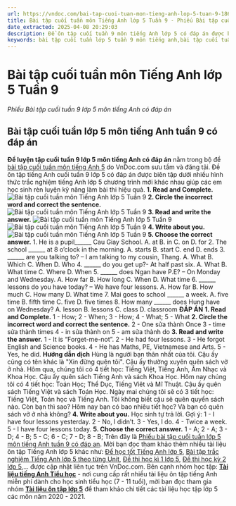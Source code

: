 ```yaml
---
url: https://vndoc.com/bai-tap-cuoi-tuan-mon-tieng-anh-lop-5-tuan-9-186651
title: Bài tập cuối tuần môn Tiếng Anh lớp 5 Tuần 9 - Phiếu Bài tập cuối tuần 9 lớp 5 môn tiếng Anh có đáp án - VnDoc.com
date_extracted: 2025-04-08 20:29:03
description: Đề ôn tập cuối tuần 9 môn tiếng Anh lớp 5 có đáp án được biên tập bám sát chương trình học tiếng Anh 5 Unit 6 How many lessons do you have today? của bộ GD&ĐT giúp các em học sinh củng cố kiến thức Từ vựng - Ngữ pháp tiếng Anh trọng tâm hiệu quả.
keywords: bài tập cuối tuần lớp 5 tuần 9 môn tiếng anh,bài tập cuối tuần 9 tiếng anh lớp 5,bài tập tiếng anh lớp 5 cuối tuần 9,bài tập tiếng anh lớp 5 theo unit,bài tập cuối tuần tiếng anh lớp 5,phiếu bài tập cuối tuần lớp 5,phiếu bài tập cuối tuần lớp 5 tuần 9,Đề luyện cuối tuần môn Tiếng Anh lớp 5,bài tập cuối tuần tiếng anh lớp 5 tuần 9,bài tập tiếng anh lớp 5 unit 6,unit 6 how many lessons do you have today
---
```


# Bài tập cuối tuần môn Tiếng Anh lớp 5 Tuần 9
 _Phiếu Bài tập cuối tuần 9 lớp 5 môn tiếng Anh có đáp án_
## Bài tập cuối tuần lớp 5 môn tiếng Anh tuần 9 có đáp án
**Đề luyện tập cuối tuần 9 lớp 5 môn tiếng Anh có đáp án** nằm trong bộ đề [bài tập cuối tuần môn tiếng Anh 5](<https://vndoc.com/bai-tap-cuoi-tuan-tieng-anh-lop5>) do VnDoc.com sưu tầm và đăng tải. Đề ôn tập tiếng Anh cuối tuần 9 lớp 5 có đáp án được biên tập dưới nhiều hình thức trắc nghiệm tiếng Anh lớp 5 chương trình mới khác nhau giúp các em học sinh rèn luyện kỹ năng làm bài thi hiệu quả.
**1\. Read and Complete.**
![Bài tập cuối tuần môn Tiếng Anh lớp 5 Tuần 9](https://i.vdoc.vn/data/image/2019/10/24/bai-tap-cuoi-tuan-mon-tieng-anh-lop-5-tuan-9-1.png)
**2\. Circle the incorrect word and correct the sentence.**
![Bài tập cuối tuần môn Tiếng Anh lớp 5 Tuần 9](https://i.vdoc.vn/data/image/2019/10/24/bai-tap-cuoi-tuan-mon-tieng-anh-lop-5-tuan-9-2.png)
**3\. Read and write the answer.**
![Bài tập cuối tuần môn Tiếng Anh lớp 5 Tuần 9](https://i.vdoc.vn/data/image/2019/10/24/bai-tap-cuoi-tuan-mon-tieng-anh-lop-5-tuan-9-3.png)
![Bài tập cuối tuần môn Tiếng Anh lớp 5 Tuần 9](https://i.vdoc.vn/data/image/2019/10/24/bai-tap-cuoi-tuan-mon-tieng-anh-lop-5-tuan-9-4.png)
**4\. Write about you.**
![Bài tập cuối tuần môn Tiếng Anh lớp 5 Tuần 9](https://i.vdoc.vn/data/image/2019/10/24/bai-tap-cuoi-tuan-mon-tieng-anh-lop-5-tuan-9-5.png)
**5\. Choose the correct answer.**
1\. He is a pupil\_\_\_\_\_\_ Cau Giay School.
A. at
B. in
C. on
D. for
2\. The school \_\_\_\_\_\_ at 8 o’clock in the morning.
A. starts
B. start
C. end
D. ends
3\. \_\_\_\_\_\_ are you talking to? – I am talking to my cousin, Thang.
A. What
B. Which
C. When
D. Who
4\. \_\_\_\_\_\_ do you get up?- At half past six.
A. What
B. What time
C. Where
D. When
5\. \_\_\_\_\_\_ does Ngan have P.E? – On Monday and Wednesday.
A. How far
B. How long
C. When
D. What time
6\. \_\_\_\_\_\_ lessons do you have today? – We have four lessons.
A. How far
B. How much
C. How many
D. What time
7\. Mai goes to school \_\_\_\_\_\_ a week.
A. five time
B. fifth time
C. five
D. five times
8\. How many \_\_\_\_\_\_ does Hung have on Wednesday?
A. lesson
B. lessons
C. class
D. classroom
**ĐÁP ÁN**
**1\. Read and Complete.**
1 - How; 2 - When; 3 - How; 4 - What; 5 - What
**2\. Circle the incorrect word and correct the sentence.**
2 - One sửa thành Once
3 - time sửa thành times
4 - in sửa thành on
5 - am sửa thành do
**3\. Read and write the answer.**
1 - It is “Forget-me-not”.
2 - He had four lessons.
3 - He forgot English and Science books.
4 - He has Maths, PE, Vietnamese and Arts.
5 - Yes, he did.
**Hướng dẫn dịch**
Hùng là người bạn thân nhất của tôi. Cậu ấy cũng có tên khác là "Xin đừng quên tôi". Cậu ấy thường xuyên quên sách vở ở nhà. Hôm qua, chúng tôi có 4 tiết học: Tiếng Việt, Tiếng Anh, Âm Nhạc và Khoa Học. Cậu ấy quên sách Tiếng Anh và sách Khoa Học. Hôm nay chúng tôi có 4 tiết học: Toán Học; Thể Dục, Tiếng Viêt và Mĩ Thuật. Cậu ấy quên sách Tiếng Việt và sách Toán Học. Ngày mai chúng tôi sẽ có 3 tiết học: Tiếng Việt, Toán học và Tiếng Anh. Tôi không biết cậu sẽ quên quyển sách nào.
Còn bạn thì sao? Hôm nay bạn có bao nhiêu tiết học? Và bạn có quên sách vở ở nhà không?
**4\. Write about you.**
Học sinh tự trả lời.
Gợi ý:
1 - I have four lessons yesterday.
2 - No, I didn’t.
3 - Yes, I do.
4 - Twice a week.
5 - I have four lessons today.
**5\. Choose the correct answer.**
1 - A; 2 - A; 3 - D; 4 - B; 5 - C; 6 - C; 7 - D; 8 - B;
Trên đây là [Phiếu bài tập cuối tuần lớp 5 môn tiếng Anh tuần 9 có đáp an](<https://vndoc.com/bai-tap-cuoi-tuan-mon-tieng-anh-lop-5-tuan-9-186651>). Mời bạn đọc tham khảo thêm nhiều tài liệu ôn tập Tiếng Anh lớp 5 khác như: [Để học tốt Tiếng Anh lớp 5](<https://vndoc.com/tieng-anh-lop5>), [Bài tập trắc nghiệm Tiếng Anh lớp 5 theo từng Unit](<https://vndoc.com/test-tieng-anh-lop5>), [Đề thi học kì 1 lớp 5](<https://vndoc.com/de-thi-hoc-ki-1-lop5>), [Đề thi học kỳ 2 lớp 5](<https://vndoc.com/de-thi-hoc-ki-2-lop5>),... được cập nhật liên tục trên VnDoc.com.
Bên cạnh nhóm học tập: **[Tài liệu tiếng Anh Tiểu học](<https://vndoc.com/goto?q=aHR0cHM6Ly93d3cuZmFjZWJvb2suY29tL2dyb3Vwcy90YWlsaWV1dGllbmdhbmh0aWV1aG9jLw%3D%3D>)** \- nơi cung cấp rất nhiều tài liệu ôn tập tiếng Anh miễn phí dành cho học sinh tiểu học \(7 - 11 tuổi\), mời bạn đọc tham gia nhóm **[Tài liệu ôn tập lớp 5](<https://vndoc.com/goto?q=aHR0cHM6Ly93d3cuZmFjZWJvb2suY29tL2dyb3Vwcy9UYWkubGlldS5ob2MudGFwLmxvcC41LlZORE9DLw%3D%3D>)** để tham khảo chi tiết các tài liệu học tập lớp 5 các môn năm 2020 - 2021.
